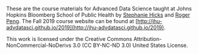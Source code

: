 These are the course materials for Advanced Data Science taught at Johns Hopkins Bloomberg School of Public Health by [Stephanie Hicks](http://stephaniehicks.com) and [Roger Peng](http://www.biostat.jhsph.edu/~rpeng/). The Fall 2019 course website can be found at [http://jhu-advdatasci.github.io/2019](http://jhu-advdatasci.github.io/2019). 

This work is licensed under the Creative Commons Attribution-NonCommercial-NoDerivs 3.0 (CC BY-NC-ND 3.0) United States License.


